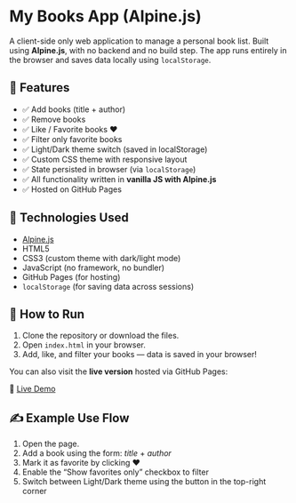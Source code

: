 # My Books App (Alpine.js)

A client-side only web application to manage a personal book list. Built using **Alpine.js**, with no backend and no build step. The app runs entirely in the browser and saves data locally using `localStorage`.

## 🔧 Features

- ✅ Add books (title + author)
- ✅ Remove books
- ✅ Like / Favorite books ❤️
- ✅ Filter only favorite books
- ✅ Light/Dark theme switch (saved in localStorage)
- ✅ Custom CSS theme with responsive layout
- ✅ State persisted in browser (via `localStorage`)
- ✅ All functionality written in **vanilla JS with Alpine.js**
- ✅ Hosted on GitHub Pages

## 🧠 Technologies Used

- [Alpine.js](https://alpinejs.dev/)
- HTML5
- CSS3 (custom theme with dark/light mode)
- JavaScript (no framework, no bundler)
- GitHub Pages (for hosting)
- `localStorage` (for saving data across sessions)


## 🚀 How to Run

1. Clone the repository or download the files.
2. Open `index.html` in your browser.
3. Add, like, and filter your books — data is saved in your browser!

You can also visit the **live version** hosted via GitHub Pages:

🔗 [Live Demo](https://greshnickl.github.io/pweb-lab6/)

## ✍️ Example Use Flow

1. Open the page.
2. Add a book using the form: *title* + *author*
3. Mark it as favorite by clicking ❤️
4. Enable the “Show favorites only” checkbox to filter
5. Switch between Light/Dark theme using the button in the top-right corner
